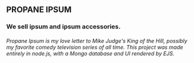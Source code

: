 ## PROPANE IPSUM
### We sell ipsum and ipsum accessories.


###### Propane Ipsum is my love letter to Mike Judge's King of the Hill, possibly my favorite comedy television series of all time.  This project was made entirely in node.js, with a Mongo database and UI rendered by EJS.

######
